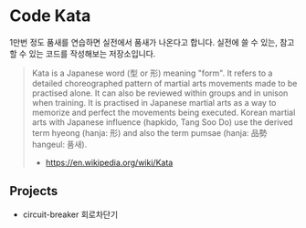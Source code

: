 # Code Kata

1만번 정도 품새를 연습하면 실전에서 품새가 나온다고 합니다. 실전에 쓸 수 있는, 참고할 수 있는 코드를 작성해보는 저장소입니다.

> Kata is a Japanese word (型 or 形) meaning "form". It refers to a detailed choreographed pattern of martial arts movements made to be practised alone. It can also be reviewed within groups and in unison when training. It is practised in Japanese martial arts as a way to memorize and perfect the movements being executed. Korean martial arts with Japanese influence (hapkido, Tang Soo Do) use the derived term hyeong (hanja: 形) and also the term pumsae (hanja: 品勢 hangeul: 품새).
>
> - https://en.wikipedia.org/wiki/Kata

## Projects

- circuit-breaker 회로차단기

